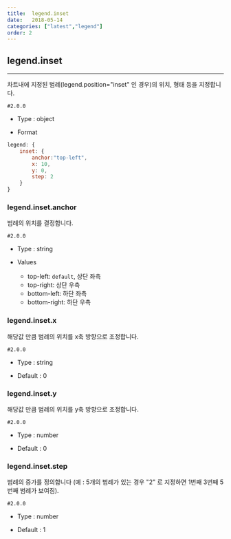 ```yaml
---
title:  legend.inset
date:   2018-05-14
categories: ["latest","legend"]
order: 2
---
```


## legend.inset
---

차트내에 지정된 범례(legend.position="inset" 인 경우)의 위치, 형태 등을 지정합니다.

`#2.0.0`

* Type : object

* Format
```javascript
legend: {
	inset: {
		anchor:"top-left",
		x: 10,
		y: 0,
		step: 2
	}
}
```

### legend.inset.anchor

범례의 위치를 ​​결정합니다.

`#2.0.0`

* Type : string

* Values

	* top-left: `default`, 상단 좌측
	* top-right: 상단 우측
	* bottom-left: 하단 좌측
	* bottom-right: 하단 우측

### legend.inset.x

해당값 만큼 범례의 위치를 x축 방향으로 조정합니다.

`#2.0.0`

* Type : string

* Default : 0

### legend.inset.y

해당값 만큼 범례의 위치를 y축 방향으로 조정합니다.

`#2.0.0`

* Type : number

* Default : 0

### legend.inset.step

범례의 증가를 정의합니다 (예 : 5개의 범례가 있는 경우 "2" 로 지정하면 1번째 3번째 5번째 범례가 보여짐).


`#2.0.0`

* Type : number

* Default : 1

